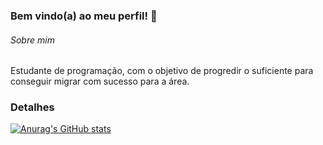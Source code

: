 ### Bem vindo(a) ao meu perfil! 👋

###### Sobre mim
Estudante de programação, com o objetivo de progredir o suficiente para conseguir migrar com sucesso para a área.

### Detalhes
[![Anurag's GitHub stats](https://github-readme-stats.vercel.app/api?username=lucas-ssilva2706&show_icons=true&theme=dark&hide_title=true&hide=stars)](https://github.com/anuraghazra/github-readme-stats)


<!--
**lucas-ssilva2706/lucas-ssilva2706** is a ✨ _special_ ✨ repository because its `README.md` (this file) appears on your GitHub profile.

Here are some ideas to get you started:

- 🔭 I’m currently working on ...
- 🌱 I’m currently learning ...
- 👯 I’m looking to collaborate on ...
- 🤔 I’m looking for help with ...
- 💬 Ask me about ...
- 📫 How to reach me: ...
- 😄 Pronouns: ...
- ⚡ Fun fact: ...
-->
